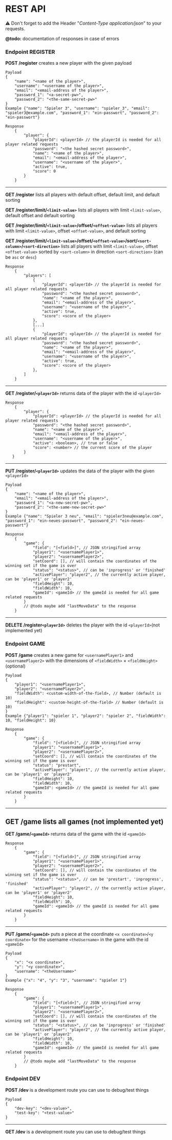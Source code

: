 # REST API
⚠  Don't forget to add the Header "_Content-Type application/json_" to your requests.

**@todo:** documentation of responses in case of errors

### Endpoint REGISTER
**POST /register** creates a new player with the given payload
```
Payload
{
    "name": "<name of the player>",
    "username": "<username of the player>",
    "email": "<email-address of the player>",
    "password_1": "<a-secret-pw>",
    "password_2": "<the-same-secret-pw>"
}
Example {"name": "Spieler 3", "username": "spieler_3", "email": "spieler3@example.com", "password_1": "ein-passwort", "password_2": "ein-passwort"}
```
```
Response
    {
        "player": {
        	"playerId": <playerId> // the playerId is needed for all player related requests
	        "password": "<the hashed secret password>",
	        "name": "<name of the player>",
	        "email": "<email-address of the player>",
	        "username": "<username of the player>",
	        "active": true,
	        "score": 0
	    }
    }
```
---
**GET /register** lists all players with default offset, default limit, and default sorting

**GET /register/limit/`<limit-value>`** lists all players with limit `<limit-value>`, default offset and default sorting

**GET /register/limit/`<limit-value>`/offset/`<offset-value>`** lists all players with limit `<limit-value>`, offset `<offset-value>`, and default sorting

**GET /register/limit/`<limit-value>`/offset/`<offset-value>`/sort/`<sort-column>`/`<sort-direction>`** lists all players with limit `<limit-value>`, offset `<offset-value>` sorted by `<sort-column>` in direction `<sort-direction>` (can be `asc` or `desc`)
```
Response
    {
        "players": [
	        {
	        	"playerId": <playerId> // the playerId is needed for all player related requests
		        "password": "<the hashed secret password>",
		        "name": "<name of the player>",
		        "email": "<email-address of the player>",
		        "username": "<username of the player>",
		        "active": true,
		        "score": <score of the player>
	        },
	        [...]
	        {
	        	"playerId": <playerId> // the playerId is needed for all player related requests
		        "password": "<the hashed secret password>",
		        "name": "<name of the player>",
		        "email": "<email-address of the player>",
		        "username": "<username of the player>",
		        "active": true,
		        "score": <score of the player>
	        },
	    ]
    }
```
---
**GET /register/`<playerId>`** returns data of the player with the id `<playerId>`
```
Response
    {
        "player": {
        	"playerId": <playerId> // the playerId is needed for all player related requests
	        "password": "<the hashed secret password>",
	        "name": "<name of the player>",
	        "email": "<email-address of the player>",
	        "username": "<username of the player>",
	        "active": <boolean>, // true or false
	        "score": <number> // the current score of the player
	    }
   }
```
---
**PUT /register/`<playerId>`** updates the data of the player with the given `<playerId>`
```
Payload
{
    "name": "<name of the player>",
    "email": "<email-address of the player>",
    "password_1": "<a-new-secret-pw>",
    "password_2": "<the-same-new-secret-pw>"
}
Example {"name": "Spieler 3 neu", "email": "spieler3neu@example.com", "password_1": "ein-neues-passwort", "password_2": "ein-neues-passwort"}
```
```
Response
    {
        "game": {
            "field": "[<field>]", // JSON stringified array
            "player1": "<usernamePlayer1>",
            "player2": "<usernamePlayer2>",
            "setCoord": [], // will contain the coordinates of the winning set if the game is over
            "status": "<status>", // can be 'inprogress' or 'finished'
            "activePlayer": "player2", // the currently active player, can be 'player1' or 'player2'
            "fieldHeight": 10,
            "fieldWidth": 10,
            "gameId": <gameId> // the gameId is needed for all game related requests
        }
        // @todo maybe add "lastMoveData" to the response
    }
```
---
**DELETE /register`<playerId>`** deletes the player with the id `<playerId>`(not implemented yet)
### Endpoint GAME
**POST /game** creates a new game for `<usernamePlayer1>` and `<usernamePlayer2>` with the dimensions of `<fieldWidth>` &times; `<fieldHeight>` (optional)
```
Payload
{
    "player1": "<usernamePlayer1>",
    "player2": "<usernamePlayer2>",
    "fieldWidth": <custom-width-of-the-field>, // Number (default is 10)
    "fieldHeight": <custom-height-of-the-field> // Number (default is 10)
}
Example {"player1": "spieler 1", "player2": "spieler 2", "fieldWidth": 10, "fieldHeight": 10}
```
```
Response
    {
        "game": {
            "field": "[<field>]", // JSON stringified array
            "player1": "<usernamePlayer1>",
            "player2": "<usernamePlayer2>",
            "setCoord": [], // will contain the coordinates of the winning set if the game is over
            "status": "prestart",
            "activePlayer": "player1", // the currently active player, can be 'player1' or 'player2'
            "fieldHeight": 10,
            "fieldWidth": 10,
            "gameId": <gameId> // the gameId is needed for all game related requests
        }
    }
```
---
**GET /game** lists all games (not implemented yet)
---
**GET /game/`<gameId>`** returns data of the game with the id `<gameId>`
```
Response
    {
        "game": {
            "field": "[<field>]", // JSON stringified array
            "player1": "<usernamePlayer1>",
            "player2": "<usernamePlayer2>",
            "setCoord": [], // will contain the coordinates of the winning set if the game is over
            "status": "<status>", // can be 'prestart', 'inprogress', 'finished'
            "activePlayer": "player2", // the currently active player, can be 'player1' or 'player2'
            "fieldHeight": 10,
            "fieldWidth": 10,
            "gameId": <gameId> // the gameId is needed for all game related requests
        }
    }
```
---
**PUT /game/`<gameId>`** puts a piece at the coordinate `<x coordinate>`/`<y coordinate>` for the username `<theUsername>` in the game with the id `<gameId>`
```
Payload
{
    "x": "<x coordinate>",
    "y": "<y coordinate>",
    "username": "<theUsername>"
}
Example {"x": "4", "y": "3", "username": "spieler 1"}
```
```
Response
    {
        "game": {
            "field": "[<field>]", // JSON stringified array
            "player1": "<usernamePlayer1>",
            "player2": "<usernamePlayer2>",
            "setCoord": [], // will contain the coordinates of the winning set if the game is over
            "status": "<status>", // can be 'inprogress' or 'finished'
            "activePlayer": "player2", // the currently active player, can be 'player1' or 'player2'
            "fieldHeight": 10,
            "fieldWidth": 10,
            "gameId": <gameId> // the gameId is needed for all game related requests
        }
        // @todo maybe add "lastMoveData" to the response
    }
```
### Endpoint DEV
**POST /dev** is a development route you can use to debug/test things
```
Payload
{
    "dev-key": "<dev-value>",
    "test-key": "<test-value>"
}
```
---
**GET /dev** is a development route you can use to debug/test things




